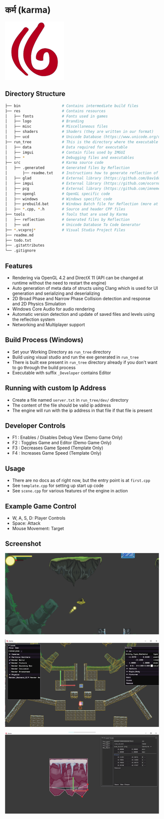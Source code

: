 # कर्म (karma)

![Logo](res/logo/karma.png)

## Directory Structure
```bash
├── bin					  # Contains intermediate build files
├── res					  # Contains resources
│   ├── fonts			  # Fonts used in games
│   ├── logo			  # Branding
│   ├── misc			  # Miscellaneous files
│   ├── shaders			  # Shaders (they are written in our format)
│   ├── ucd				  # Unicode Database (https://www.unicode.org/ucd/)
├── run_tree			  # This is the directory where the executable is ran from
│   ├── data			  # Data required for executable
│   ├── imgui			  # Contain files used by IMGUI
│   ├── *				  # Debugging files and executables
├── src					  # Karma source code
│   ├── .generated		  # Generated files by Reflection
│		├── readme.txt	  # Instructions how to generate reflection of code and use it
│   ├── glad			  # External library (https://github.com/Dav1dde/glad)
│   ├── imgui			  # External library (https://github.com/ocornut/imgui)
│   ├── pcg				  # External library (https://github.com/imneme/pcg-c-basic)
│   ├── opengl			  # OpenGL specific code
│   ├── windows			  # Windows specific code
│   ├── prebuild.bat	  # Windows Batch file for Reflection (more at .generated/readme.txt)
│   ├── *.cpp, *.h		  # Source and header CPP files
├── tools				  # Tools that are used by Karma
│   ├── reflection		  # Generated files by Reflection
│   ├── ucd				  # Unicode Database To Code Generator
├── *.vcxproj*			  # Visual Studio Project Files
├── readme.md
├── todo.txt
├── .gitattributes
└── .gitignore
```

## Features
- Rendering via OpenGL 4.2 and DirectX 11 (API can be changed at runtime without the need to restart the engine)
- Auto generation of meta data of structs using Clang which is used for UI generation and serializing and deserializing
- 2D Broad Phase and Narrow Phase Collision detection and response and 2D Physics Simulation
- Windows Core Audio for audio rendering
- Automatic version detection and update of saved files and levels using the reflection system
- Networking and Multiplayer support

## Build Process (Windows)
- Set your Working Directory as `run_tree` directory
- Build using visual studio and run the exe generated in `run_tree`
- There is built exe present in `run_tree` directory already if you don't want to go through the build process
- Executable with suffix `_Developer` contains Editor

## Running with custom Ip Address
- Create a file named `server.txt` in `run_tree/dev/` directory
- The content of the file should be valid ip address
- The engine will run with the ip address in that file if that file is present

## Developer Controls
- F1 : Enables / Disables Debug View (Demo Game Only)
- F2 : Toggles Game and Editor (Demo Game Only)
- F3 : Decreases Game Speed (Template Only)
- F4 : Increases Game Speed (Template Only)

## Usage
- There are no docs as of right now, but the entry point is at `first.cpp`
- See `template.cpp` for setting up start up code
- See `scene.cpp` for various features of the engine in action

## Example Game Control
- W, A, S, D: Player Controls
- Space: Attack
- Mouse Movement: Target

## Screenshot
![Game Screenshot](Screenshot_2021-04-13_165713.png "Game Screenshot")

![Level Editor Screenshot](Screenshot_2021-04-13_171442.png "Level Editor Screenshot")

![Entity Editor Screenshot](Screenshot_2021-04-13_171625.png "Entity Editor Screenshot")
